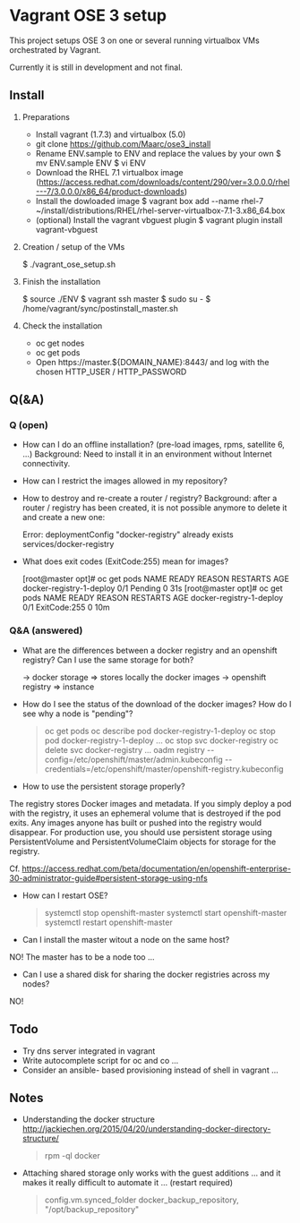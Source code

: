 # Vagrant OSE 3 setup

This project setups OSE 3 on one or several running virtualbox VMs orchestrated by Vagrant.

Currently it is still in development and not final.

## Install

1) Preparations
    - Install vagrant (1.7.3) and virtualbox (5.0)
    - git clone https://github.com/Maarc/ose3_install
	- Rename ENV.sample to ENV and replace the values by your own
		$ mv ENV.sample ENV
		$ vi ENV
	- Download the RHEL 7.1 virtualbox image (https://access.redhat.com/downloads/content/290/ver=3.0.0.0/rhel---7/3.0.0.0/x86_64/product-downloads)
	- Install the dowloaded image
		$ vagrant box add --name rhel-7 ~/install/distributions/RHEL/rhel-server-virtualbox-7.1-3.x86_64.box
	- (optional) Install the vagrant vbguest plugin
		$ vagrant plugin install vagrant-vbguest

3) Creation / setup of the VMs

	$ ./vagrant_ose_setup.sh

4) Finish the installation

	$ source ./ENV
	$ vagrant ssh master
	$ sudo su -
	$ /home/vagrant/sync/postinstall_master.sh

4) Check the installation
	- oc get nodes
	- oc get pods
	- Open https://master.${DOMAIN_NAME}:8443/ and log with the chosen HTTP_USER / HTTP_PASSWORD


## Q(&A)


### Q (open)

- How can I do an offline installation? (pre-load images, rpms, satellite 6, ...)
Background: Need to install it in an environment without Internet connectivity.

- How can I restrict the images allowed in my repository?

- How to destroy and re-create a router / registry?
Background: after a router / registry has been created, it is not possible anymore to delete it and create a new one:

	Error: deploymentConfig "docker-registry" already exists
services/docker-registry

- What does exit codes (ExitCode:255) mean for images?

	[root@master opt]# oc get pods
	NAME                       READY     REASON    RESTARTS   AGE
	docker-registry-1-deploy   0/1       Pending   0          31s
	[root@master opt]# oc get pods
	NAME                       READY     REASON         RESTARTS   AGE
	docker-registry-1-deploy   0/1       ExitCode:255   0          10m


### Q&A (answered)

- What are the differences between a docker registry and an openshift registry? Can I use the same storage for both?

	-> docker storage => stores locally the docker images
	-> openshift registry => instance 

- How do I see the status of the download of the docker images? How do I see why a node is "pending"?

	> oc get pods
	> oc describe pod docker-registry-1-deploy
	> oc stop pod docker-registry-1-deploy
	...
	> oc stop svc docker-registry
	> oc delete svc docker-registry
	...
	> oadm registry --config=/etc/openshift/master/admin.kubeconfig --credentials=/etc/openshift/master/openshift-registry.kubeconfig


- How to use the persistent storage properly?

The registry stores Docker images and metadata. If you simply deploy a pod with the registry, it uses an ephemeral volume that is destroyed if the pod exits. Any images anyone has built or pushed into the registry would disappear. For production use, you should use persistent storage using PersistentVolume and PersistentVolumeClaim objects for storage for the registry. 

Cf. https://access.redhat.com/beta/documentation/en/openshift-enterprise-30-administrator-guide#persistent-storage-using-nfs

- How can I restart OSE?

	> systemctl stop openshift-master
	> systemctl start openshift-master
	> systemctl restart openshift-master

- Can I install the master witout a node on the same host?

NO! The master has to be a node too ...

- Can I use a shared disk for sharing the docker registries across my nodes?

NO!


## Todo

- Try dns server integrated in vagrant
- Write autocomplete script for oc and co ...
- Consider an ansible- based provisioning instead of shell in vagrant ...


## Notes

- Understanding the docker structure http://jackiechen.org/2015/04/20/understanding-docker-directory-structure/

	> rpm -ql docker

- Attaching shared storage only works with the guest additions ... and it makes it really difficult to automate it ... (restart required)

	> config.vm.synced_folder docker_backup_repository, "/opt/backup_repository"

